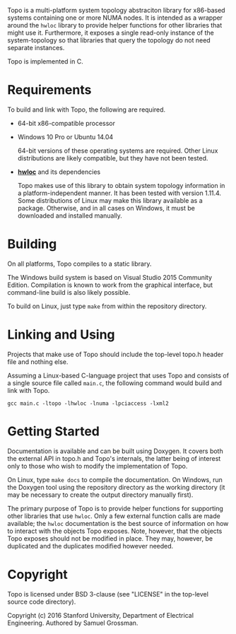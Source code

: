 Topo is a multi-platform system topology abstraciton library for x86-based systems containing one or more NUMA nodes.
It is intended as a wrapper around the `hwloc` library to provide helper functions for other libraries that might use it.
Furthermore, it exposes a single read-only instance of the system-topology so that libraries that query the topology do not need separate instances.

Topo is implemented in C.


# Requirements

To build and link with Topo, the following are required.

- 64-bit x86-compatible processor
  
- Windows 10 Pro or Ubuntu 14.04
  
  64-bit versions of these operating systems are required.
  Other Linux distributions are likely compatible, but they have not been tested.

- [**hwloc**](https://www.open-mpi.org/projects/hwloc/) and its dependencies
  
  Topo makes use of this library to obtain system topology information in a platform-independent manner.
  It has been tested with version 1.11.4.
  Some distributions of Linux may make this library available as a package.
  Otherwise, and in all cases on Windows, it must be downloaded and installed manually.


# Building

On all platforms, Topo compiles to a static library.

The Windows build system is based on Visual Studio 2015 Community Edition. Compilation is known to work from the graphical interface, but command-line build is also likely possible.

To build on Linux, just type `make` from within the repository directory.


# Linking and Using

Projects that make use of Topo should include the top-level topo.h header file and nothing else.

Assuming a Linux-based C-language project that uses Topo and consists of a single source file called `main.c`, the following command would build and link with Topo.

    gcc main.c -ltopo -lhwloc -lnuma -lpciaccess -lxml2


# Getting Started

Documentation is available and can be built using Doxygen.
It covers both the external API in topo.h and Topo's internals, the latter being of interest only to those who wish to modify the implementation of Topo.

On Linux, type `make docs` to compile the documentation. On Windows, run the Doxygen tool using the repository directory as the working directory (it may be necessary to create the output directory manually first).

The primary purpose of Topo is to provide helper functions for supporting other libraries that use `hwloc`.
Only a few external function calls are made available; the `hwloc` documentation is the best source of information on how to interact with the objects Topo exposes.
Note, however, that the objects Topo exposes should not be modified in place. They may, however, be duplicated and the duplicates modified however needed.


# Copyright

Topo is licensed under BSD 3-clause (see "LICENSE" in the top-level source code directory).

Copyright (c) 2016 Stanford University, Department of Electrical Engineering.
Authored by Samuel Grossman.
